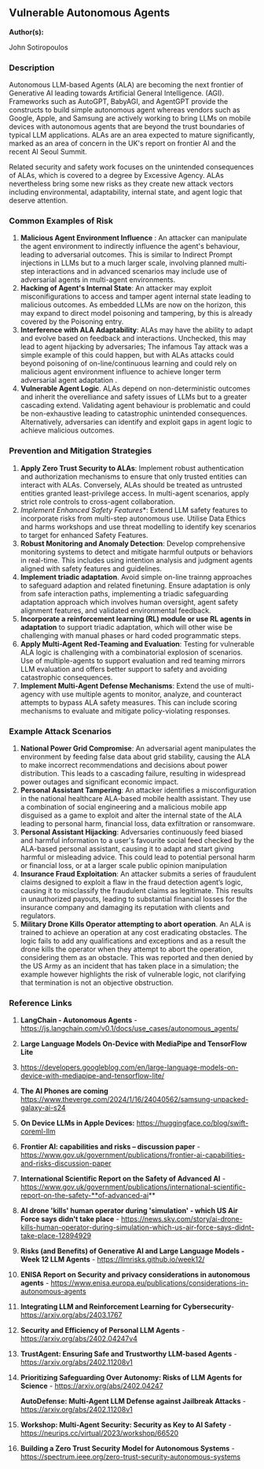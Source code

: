 

## Vulnerable Autonomous Agents

**Author(s):**

John Sotiropoulos

### Description

Autonomous LLM-based Agents (ALA) are becoming the next frontier of Generative AI leading towards Artificial General Intelligence. (AGI). Frameworks such as AutoGPT, BabyAGI,  and AgentGPT provide the constructs to build simple autonomous agent whereas vendors such as Google, Apple, and Samsung are actively working to bring LLMs on mobile devices with autonomous agents that are beyond the trust boundaries of typical LLM applications. ALAs are an area expected to mature significantly, marked as an area of concern in the UK's report on frontier AI and  the recent AI Seoul Summit.

Related security and safety  work focuses on the unintended consequences of ALAs, which is  covered to a degree by Excessive Agency. ALAs nevertheless bring some new risks as they create new attack vectors including environmental, adaptability, internal state, and agent logic that deserve attention.        

### Common Examples of Risk

1.  **Malicious Agent Environment Influence** : An attacker can manipulate the agent environment to indirectly influence the agent's behaviour, leading to adversarial outcomes. This is similar to Indirect Prompt injections in LLMs but to a much larger scale, involving planned multi-step interactions and in  advanced scenarios  may include use of adversarial agents in multi-agent environments. 
2. **Hacking of Agent's  Internal State**: An attacker may exploit misconifigurations to access and tamper agent internal state leading to malicious outcomes.   As  embedded LLMs are now on the horizon, this may expand to direct  model poisoning and tampering,  by this is already covered by the Poisoning entry. 
3. **Interference with ALA Adaptability**: ALAs may have the ability to adapt and evolve based on feedback and interactions. Unchecked, this may lead to agent hijacking by adversaries; The infamous Tay attack  was a simple example of this could happen, but with ALAs attacks could beyond poisoning of on-line/continuous learning and could rely on malicious agent environment influence to achieve longer term adversarial agent adaptation .    
4. **Vulnerable Agent Logic**.  ALAs depend on non-deterministic outcomes and inherit the overelliance and safety issues of LLMs but to a greater cascading extend. Validating agent behaviour is problematic and could be non-exhaustive leading to catastrophic unintended consequences.   Alternatively, adversaries can identify and exploit gaps in agent logic to achieve malicious outcomes.

### Prevention and Mitigation Strategies

1. **Apply Zero Trust Security to ALAs**:  Implement robust authentication and authorization mechanisms to ensure that only trusted entities can interact with ALAs.  Conversely, ALAs should be treated as untrusted entities granted least-privilege access. In multi-agent scenarios, apply strict role controls to cross-agent collaboration. 
2. *Implement Enhanced Safety Features**: Extend LLM safety features to incorporate risks from multi-step autonomous use. Utilise Data Ethics and harms workshops and use threat modelling to identify key scenarios to target for enhanced Safety Features.
3. **Robust Monitoring and Anomaly Detection**: Develop comprehensive monitoring systems to detect and mitigate harmful outputs or behaviors in real-time. This includes using intention analysis and judgment agents  aligned with safety features and guidelines.
4. **Implement triadic adaptation**.  Avoid simple on-line trainng approaches to safeguard adaption and  related finetuning. Ensure adaptation is only from safe interaction paths,  implementing a triadic safeguarding adaptation  approach which involves human oversight, agent safety alignment features, and validated environmental feedback.
5. **Incorporate a reinforcement learning (RL) module or use RL agents  in adaptation** to support triadic adaptation, which will other wise be challenging with manual phases or hard coded programmatic steps. 
6. **Apply  Multi-Agent Red-Teaming and Evaluation**: Testing for vulnerable ALA logic is challenging with a combinatorial explosion of scenarios.  Use of multiple-agents to support evaluation and red teaming mirrors LLM evaluation and offers better support to safety and avoiding catastrophic consequences.  
7. **Implement Multi-Agent Defense Mechanisms**: Extend the use of multi-agency with use multiple agents to monitor, analyze, and counteract attempts to bypass ALA safety measures. This can include scoring mechanisms to evaluate and mitigate policy-violating responses.

### Example Attack Scenarios

1. **National Power Grid Compromise**: An adversarial agent manipulates the environment by feeding false data about grid stability, causing the ALA to make incorrect recommendations and decisions about power distribution.  This leads to a cascading failure, resulting in widespread power outages and significant economic impact.
2. **Personal Assistant Tampering**:  An attacker identifies a misconfiguration in the national healthcare ALA-based mobile health assistant. They use a combination of social engineering and a malicious  mobile app disguised as a game to exploit and alter the internal state of the ALA leading to personal harm, financial loss,  data exfiltration or ransomware.
3. **Personal Assistant Hijacking**: Adversaries continuously feed biased and harmful information to a user's favourite social feed checked by the ALA-based  personal assistant, causing it to adapt and start giving harmful or misleading advice. This could lead to potential personal harm or financial loss,  or at a larger scale public opinion manipulation
4. **Insurance Fraud Exploitation**: An attacker submits a series of fraudulent claims designed to exploit a flaw in the fraud detection agent’s logic, causing it to misclassify the fraudulent claims as legitimate. This results in unauthorized payouts, leading to substantial financial losses for the insurance company and damaging its reputation with clients and regulators.
5. **Military Drone Kills Operator attempting to abort operation**.  An ALA is trained to achieve an operation at any cost eradicating obstacles. The logic fails to add any qualifications and exceptions and as a result the drone kills the operator when they attempt to abort the operation, considering them as an obstacle. This was reported and then denied by the US Army as an incident that has taken place in a simulation;  the example  however highlights the risk of vulnerable logic, not clarifying that termination is not an objective obstruction.

### Reference Links



1. **LangChain - Autonomous Agents** - https://js.langchain.com/v0.1/docs/use_cases/autonomous_agents/

2. **Large Language Models On-Device with MediaPipe and TensorFlow Lite**

3. https://developers.googleblog.com/en/large-language-models-on-device-with-mediapipe-and-tensorflow-lite/

4. **The AI Phones are coming** https://www.theverge.com/2024/1/16/24040562/samsung-unpacked-galaxy-ai-s24

5. **On Device LLMs in Apple Devices:** https://huggingface.co/blog/swift-coreml-llm

6. **Frontier AI: capabilities and risks – discussion paper**  - https://www.gov.uk/government/publications/frontier-ai-capabilities-and-risks-discussion-paper

7. **International Scientific Report on the Safety of Advanced AI**  - https://www.gov.uk/government/publications/international-scientific-report-on-the-safety-**of-advanced-ai**

8. **AI drone 'kills' human operator during 'simulation' - which US Air Force says didn't take place** - https://news.sky.com/story/ai-drone-kills-human-operator-during-simulation-which-us-air-force-says-didnt-take-place-12894929

9. **Risks (and Benefits) of Generative AI and Large Language Models  - Week 12 LLM Agents** -  https://llmrisks.github.io/week12/

10. **ENISA Report on Security and privacy considerations in autonomous agents** - https://www.enisa.europa.eu/publications/considerations-in-autonomous-agents

11. **Integrating LLM and Reinforcement Learning for Cybersecurity**-  https://arxiv.org/abs/2403.1767

12. **Security and Efficiency of Personal LLM Agents** - https://arxiv.org/abs/2402.04247v4

13. **TrustAgent: Ensuring Safe and Trustworthy LLM-based Agents**  - https://arxiv.org/abs/2402.11208v1

14. **Prioritizing Safeguarding Over Autonomy: Risks of LLM Agents for Science** - https://arxiv.org/abs/2402.04247

    **AutoDefense: Multi-Agent LLM Defense against Jailbreak Attacks** -  https://arxiv.org/abs/2402.11208v1

15. **Workshop: Multi-Agent Security: Security as Key to AI Safety**  -  https://neurips.cc/virtual/2023/workshop/66520

16. **Building a Zero Trust Security Model for Autonomous Systems** - https://spectrum.ieee.org/zero-trust-security-autonomous-systems
